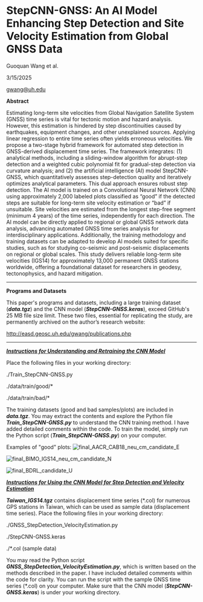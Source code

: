 # StepCNN-GNSS: An AI Model Enhancing Step Detection and Site Velocity Estimation from Global GNSS Data
Guoquan Wang et al.

3/15/2025

gwang@uh.edu

**Abstract**

Estimating long-term site velocities from Global Navigation Satellite System (GNSS) time series is vital for tectonic motion and hazard analysis. However, this estimation is hindered by step discontinuities caused by earthquakes, equipment changes, and other unexplained sources. Applying linear regression to entire time series often yields erroneous velocities. We propose a two-stage hybrid framework for automated step detection in GNSS-derived displacement time series. The framework integrates: (1) analytical methods, including a sliding-window algorithm for abrupt-step detection and a weighted cubic polynomial fit for gradual-step detection via curvature analysis; and (2) the artificial intelligence (AI) model StepCNN-GNSS, which quantitatively assesses step-detection quality and iteratively optimizes analytical parameters. This dual approach ensures robust step detection. The AI model is trained on a Convolutional Neural Network (CNN) using approximately 2,000 labeled plots classified as “good” if the detected steps are suitable for long-term site velocity estimation or “bad” if unsuitable. Site velocities are estimated from the longest step-free segment (minimum 4 years) of the time series, independently for each direction. The AI model can be directly applied to regional or global GNSS network data analysis, advancing automated GNSS time series analysis for interdisciplinary applications. Additionally, the training methodology and training datasets can be adapted to develop AI models suited for specific studies, such as for studying co-seismic and post-seismic displacements on regional or global scales. This study delivers reliable long-term site velocities (IGS14) for approximately 13,000 permanent GNSS stations worldwide, offering a foundational dataset for researchers in geodesy, tectonophysics, and hazard mitigation. 

---

**Programs and Datasets**

This paper's programs and datasets, including a large training dataset (***data.tgz***) and the CNN model (***StepCNN-GNSS.keras***), exceed GitHub's 25 MB file size limit. These two files, essential for replicating the study, are permanently archived on the author’s research website:

http://easd.geosc.uh.edu/gwang/publications.php

---

<u>***Instructions for Understanding and Retraining the CNN Model***</u>

Place the following files in your working directory:

./Train_StepCNN-GNSS.py

./data/train/good/*

./data/train/bad/*

The training datasets (good and bad samples/plots) are included in ***data.tgz***. You may extract the contents and explore the Python file ***Train_StepCNN-GNSS.py*** to understand the CNN training method. I have added detailed comments within the code. To train the model, simply run the Python script (***Train_StepCNN-GNSS.py***) on your computer.

Examples of "good" plots:
![final_AACR_CAB18_neu_cm_candidate_E](https://github.com/user-attachments/assets/d001b28a-ba00-4019-bbdc-2f5f06271df8)

![final_BIMO_IGS14_neu_cm_candidate_N](https://github.com/user-attachments/assets/acb58841-309e-4e6c-93da-e5bce412b841)

![final_BDRL_candidate_U](https://github.com/user-attachments/assets/30cbfbe6-27a7-48b3-a83d-e9d52f9db83b)


<u>***Instructions for Using the CNN Model for Step Detection and Velocity Estimation***</u>

***Taiwan_IGS14.tgz*** contains displacement time series (*.col) for numerous GPS stations in Taiwan, which can be used as sample data (displacement time series). Place the following files in your working directory:

./GNSS_StepDetection_VelocityEstimation.py

./StepCNN-GNSS.keras

./*.col (sample data)

You may read the Python script ***GNSS_StepDetection_VelocityEstimation.py***, which is written based on the methods described in the paper. I have included detailed comments within the code for clarity. You can run the script with the sample GNSS time series (*.col) on your computer. Make sure that the CNN model (***StepCNN-GNSS.keras***) is under your working directory.
